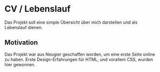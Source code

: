 # CV / Lebenslauf

Das Projekt soll eine simple Übersicht über mich darstellen und als Lebenslauf dienen.

## Motivation

Das Projekt war aus Neugier geschaffen worden, um eine erste Seite online zu haben. Erste Design-Erfahrungen für HTML, und vorallem CSS, wurden hier gewonnen.
